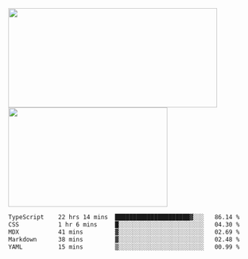 <a href="https://github.com/anuraghazra/github-readme-stats">
  <img height=200 width=420 align="center" src="https://github-readme-stats.vercel.app/api?username=airRnot1106&hide_title=true&show_icons=true&rank_icon=github" />
</a>
<a href="https://github.com/anuraghazra/convoychat">
  <img height=200 width=320 align="center" src="https://github-readme-stats.vercel.app/api/top-langs/?username=airRnot1106&hide_title=true&layout=compact&hide=html,css" />
</a>

<!--START_SECTION:waka-->

```txt
TypeScript    22 hrs 14 mins  █████████████████████▓░░░   86.14 %
CSS           1 hr 6 mins     █░░░░░░░░░░░░░░░░░░░░░░░░   04.30 %
MDX           41 mins         ▓░░░░░░░░░░░░░░░░░░░░░░░░   02.69 %
Markdown      38 mins         ▓░░░░░░░░░░░░░░░░░░░░░░░░   02.48 %
YAML          15 mins         ▒░░░░░░░░░░░░░░░░░░░░░░░░   00.99 %
```

<!--END_SECTION:waka-->
